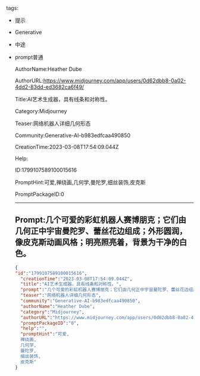   tags: 
- 提示
- Generative
- 中途
- prompt普通

  AuthorName:Heather Dube

  AuthorURL:https://www.midjourney.com/app/users/0d62dbb8-0a02-4dd2-83dd-ed3682ca6f49/

  Title:AI艺术生成器，具有线条和对称性。

  Category:Midjourney

  Teaser:网络机器人详细几何形态

  Community:Generative-AI-b983edfcaa490850

  CreationTime:2023-03-08T17:54:09.044Z

  Help:

  ID:1799107589100015616

  PromptHint:可爱,禅绕画,几何学,曼陀罗,细丝装饰,皮克斯

  PromptPackageID:0

  ---

  ## Prompt:几个可爱的彩虹机器人赛博朋克；它们由几何正中宇宙曼陀罗、蕾丝花边组成；外形圆润，像皮克斯动画风格；明亮照亮着，背景为干净的白色。

  ```json
  {
  "id":"1799107589100015616",
    "creationTime":"2023-03-08T17:54:09.044Z",
    "title":"AI艺术生成器，具有线条和对称性。",
    "prompt":"几个可爱的彩虹机器人赛博朋克；它们由几何正中宇宙曼陀罗、蕾丝花边组成；外形圆润，像皮克斯动画风格；明亮照亮着，背景为干净的白色。",
    "teaser":"网络机器人详细几何形态",
    "community":"Generative-AI-b983edfcaa490850",
    "authorName":"Heather Dube",
    "category":"Midjourney",
    "authorURL":"https://www.midjourney.com/app/users/0d62dbb8-0a02-4dd2-83dd-ed3682ca6f49/",
    "promptPackageID":"0",
    "help":"",
    "promptHint":"可爱,
    禅绕画,
    几何学,
    曼陀罗,
    细丝装饰,
    皮克斯"
  }
  ```
